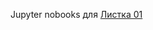Jupyter nobooks для [Листка 01](https://nbviewer.org/github/artamonoff/Econometrica/blob/master/Задачи/List01-OLS.html)
